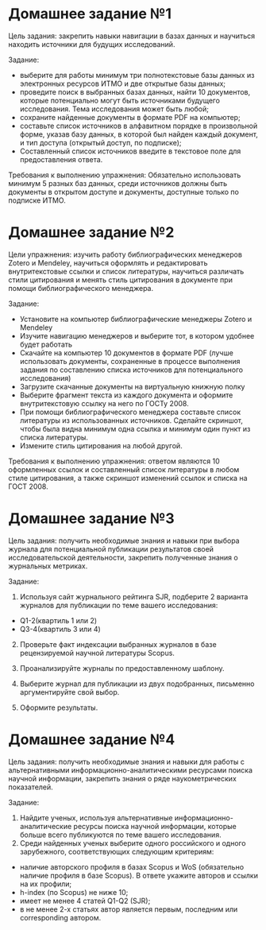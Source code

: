 # Домашнее задание №1

Цель задания: закрепить навыки навигации в базах данных и научиться находить источники для будущих исследований.

Задание:
- выберите для работы минимум три полнотекстовые базы данных из электронных ресурсов ИТМО и две открытые базы данных;
- проведите поиск в выбранных базах данных, найти 10 документов, которые потенциально могут быть источниками будущего исследования. Тема исследования может быть любой;
- сохраните найденные документы в формате PDF на компьютер;
- составьте список источников в алфавитном порядке в произвольной форме, указав базу данных, в которой был найден каждый документ, и тип доступа (открытый доступ, по подписке);
- Составленный список источников введите в текстовое поле для предоставления ответа. 

Требования к выполнению упражнения: Обязательно использовать минимум 5 разных баз данных, среди источников должны быть документы в открытом доступе и документы, доступные только по подписке ИТМО.

# Домашнее задание №2

Цели упражнения: изучить работу библиографических менеджеров Zotero и Mendeley, научиться оформлять и редактировать внутритекстовые ссылки и список литературы, научиться различать стили цитирования и менять стиль цитирования в документе при помощи библиографического менеджера.

Задание: 
- Установите на компьютер библиографические менеджеры Zotero и Mendeley
- Изучите навигацию менеджеров и выберите тот, в котором удобнее будет работать
- Скачайте на компьютер 10 документов в формате PDF (лучше использовать документы, сохраненные в процессе выполнения задания по составлению списка источников для потенциального исследования)
- Загрузите скачанные документы на виртуальную книжную полку
- Выберите фрагмент текста из каждого документа и оформите внутритекстовую ссылку на него по ГОСТу 2008.
- При помощи библиографического менеджера составьте список литературы из использованных источников. Сделайте скриншот, чтобы была видна минимум одна ссылка и минимум один пункт из списка литературы.
- Измените стиль цитирования на любой другой.

Требования к выполнению упражнения: ответом являются 10 оформленных ссылок и составленный список литературы в любом стиле цитирования, а также скриншот изменений ссылок и списка на ГОСТ 2008.

# Домашнее задание №3

Цель задания: получить необходимые знания и навыки при выбора журнала для потенциальной публикации результатов своей исследовательской деятельности, закрепить полученные знания о журнальных метриках.

Задание:

1. Используя сайт журнального рейтинга SJR, подберите 2 варианта журналов для публикации по теме вашего исследования:

- Q1-2(квартиль 1 или 2)
- Q3-4(квартиль 3 или 4)

2. Проверьте факт индексации выбранных журналов в базе рецензируемой научной литературы Scopus.

3. Проанализируйте журналы по предоставленному шаблону.

4. Выберите журнал для публикации из двух подобранных, письменно аргументируйте свой выбор.

5. Оформите результаты. 

# Домашнее задание №4

Цель задания: получить необходимые знания и навыки для работы с альтернативными информационно-аналитическими ресурсами поиска научной информации, закрепить знания о ряде наукометрических показателей.

Задание: 

1. Найдите ученых, используя альтернативные информационно-аналитические ресурсы поиска научной информации, которые больше всего публикуются по теме вашего исследования. 
2. Среди найденных ученых выберите одного российского и одного зарубежного, соответствующих следующим критериям: 

- наличие авторского профиля в базах Scopus и WoS (обязательно наличие профиля в базе Scopus). В ответе укажите авторов и ссылки на их профили;
- h-index (по Scopus) не ниже 10;
- имеет не менее 4 статей Q1-Q2 (SJR);
- в не менее 2-х статьях автор является первым, последним или corresponding автором.
